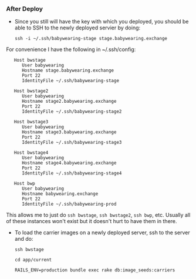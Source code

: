 ### After Deploy

* Since you still will have the key with which you deployed, you should be able to SSH to the newly
deployed servier by doing:

    `ssh -i ~/.ssh/babywearing-stage stage.babywearing.exchange`

For convenience I have the following in ~/.ssh/config:

```
   Host bwstage
      User babywearing
      Hostname stage.babywearing.exchange
      Port 22
      IdentityFile ~/.ssh/babywearing-stage
   
   Host bwstage2
      User babywearing
      Hostname stage2.babywearing.exchange
      Port 22
      IdentityFile ~/.ssh/babywearing-stage2
   
   Host bwstage3
      User babywearing
      Hostname stage3.babywearing.exchange
      Port 22
      IdentityFile ~/.ssh/babywearing-stage3
   
   Host bwstage4
      User babywearing
      Hostname stage4.babywearing.exchange
      Port 22
      IdentityFile ~/.ssh/babywearing-stage4
   
   Host bwp
      User babywearing
      Hostname babywearing.exchange
      Port 22
      IdentityFile ~/.ssh/babywearing-prod
```

This allows me to just do `ssh bwstage`, `ssh bwstage2`, `ssh bwp`, etc. Usually
all of these instances won't exist but it doesn't hurt to have them in there.

* To load the carrier images on a newly deployed server, ssh to the server and do:

     `ssh bwstage`
     
     `cd app/current`

     `RAILS_ENV=production bundle exec rake db:image_seeds:carriers`
     
     